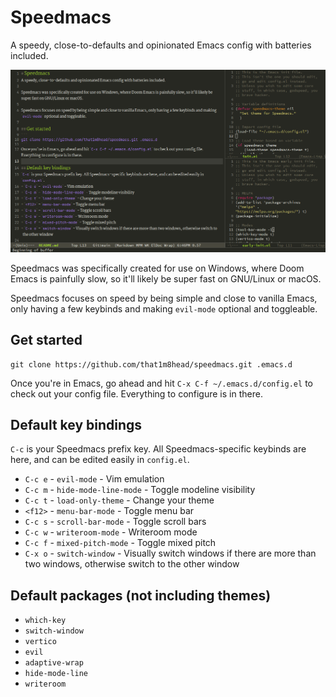 # Speedmacs
A speedy, close-to-defaults and opinionated Emacs config with batteries included.

![Screenshot](screenshot.png)

Speedmacs was specifically created for use on Windows, where Doom Emacs is painfully slow, so it'll likely be super fast on GNU/Linux or macOS.

Speedmacs focuses on speed by being simple and close to vanilla Emacs, only having a few keybinds and making `evil-mode` optional and toggleable.

## Get started
```
git clone https://github.com/that1m8head/speedmacs.git .emacs.d
```
Once you're in Emacs, go ahead and hit `C-x C-f ~/.emacs.d/config.el` to check out your config file. Everything to configure is in there.

## Default key bindings
`C-c` is your Speedmacs prefix key. All Speedmacs-specific keybinds are here, and can be edited easily in `config.el`.
+ `C-c e` - `evil-mode` - Vim emulation
+ `C-c m` - `hide-mode-line-mode` - Toggle modeline visibility
+ `C-c t` - `load-only-theme` - Change your theme
+ `<f12>` - `menu-bar-mode` - Toggle menu bar
+ `C-c s` - `scroll-bar-mode` - Toggle scroll bars
+ `C-c w` - `writeroom-mode` - Writeroom mode
+ `C-c f` - `mixed-pitch-mode` - Toggle mixed pitch
+ `C-x o` - `switch-window` - Visually switch windows if there are more than two windows, otherwise switch to the other window

## Default packages (not including themes)
+ `which-key`
+ `switch-window`
+ `vertico`
+ `evil`
+ `adaptive-wrap`
+ `hide-mode-line`
+ `writeroom`
